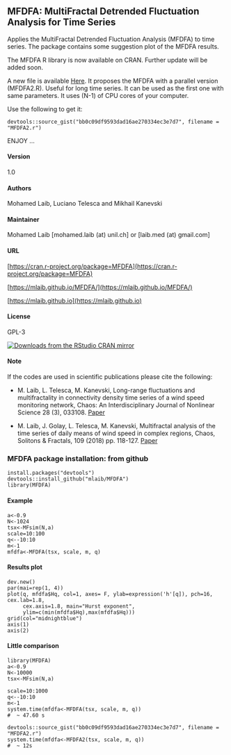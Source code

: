 ## MFDFA: MultiFractal Detrended Fluctuation Analysis for Time Series
Applies the MultiFractal Detrended Fluctuation Analysis (MFDFA) to time series. The package contains some suggestion plot of the MFDFA results.

The MFDFA R library is now available on CRAN. Further update will be added soon.

A new file is available [Here](https://gist.github.com/mlaib/bb0c09df9593dad16ae270334ec3e7d7). It proposes the MFDFA with a parallel version (MFDFA2.R). Useful for long time series. It can be used as the first one with same parameters. It uses (N-1) of CPU cores of your computer. 

Use the following to get it: 
```{r}
devtools::source_gist("bb0c09df9593dad16ae270334ec3e7d7", filename = "MFDFA2.r")
```

ENJOY ...

#### Version 
1.0

#### Authors 
Mohamed Laib, Luciano Telesca and Mikhail Kanevski

#### Maintainer
Mohamed Laib [mohamed.laib (at) unil.ch] or 
             [laib.med (at) gmail.com]

#### URL
[https://cran.r-project.org/package=MFDFA](https://cran.r-project.org/package=MFDFA)

[https://mlaib.github.io/MFDFA/](https://mlaib.github.io/MFDFA/)

[https://mlaib.github.io](https://mlaib.github.io)



#### License
GPL-3

[![Downloads from the RStudio CRAN mirror](http://cranlogs.r-pkg.org/badges/grand-total/MFDFA)](http://cran.rstudio.com/package=MFDFA)

#### Note
If the codes are used in scientific publications please cite the following:
  
 * M. Laib, L. Telesca, M. Kanevski, Long-range fluctuations and multifractality in connectivity density time series of a wind speed monitoring network, Chaos: An Interdisciplinary Journal of Nonlinear Science 28 (3), 033108. [Paper](https://www.researchgate.net/publication/319121707_Long-range_fluctuations_and_multifractality_in_connectivity_density_time_series_of_a_wind_speed_monitoring_network)
   
 * M. Laib, J. Golay, L. Telesca, M. Kanevski, Multifractal analysis of the time series of daily means of wind speed in complex regions, Chaos, Solitons & Fractals, 109 (2018) pp. 118-127. [Paper](https://www.researchgate.net/publication/320223480_Multifractal_analysis_of_the_time_series_of_daily_means_of_wind_speed_in_complex_regions)

### MFDFA package installation: from github 
```{r}
install.packages("devtools")
devtools::install_github("mlaib/MFDFA")
library(MFDFA)
```

#### Example 
```{r}
a<-0.9
N<-1024
tsx<-MFsim(N,a)
scale=10:100
q<--10:10
m<-1
mfdfa<-MFDFA(tsx, scale, m, q)
```

#### Results plot 
```{r}
dev.new()
par(mai=rep(1, 4))
plot(q, mfdfa$Hq, col=1, axes= F, ylab=expression('h'[q]), pch=16, cex.lab=1.8,
     cex.axis=1.8, main="Hurst exponent",
     ylim=c(min(mfdfa$Hq),max(mfdfa$Hq)))
grid(col="midnightblue")
axis(1)
axis(2)
```

#### Little comparison
```{r}
library(MFDFA)
a<-0.9
N<-10000
tsx<-MFsim(N,a)

scale=10:1000
q<--10:10
m<-1
system.time(mfdfa<-MFDFA(tsx, scale, m, q))
#  ~ 47.60 s
  
devtools::source_gist("bb0c09df9593dad16ae270334ec3e7d7", filename = "MFDFA2.r")
system.time(mfdfa<-MFDFA2(tsx, scale, m, q))
#  ~ 12s
```
